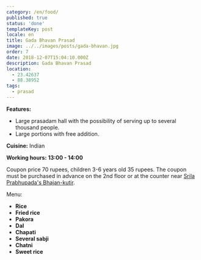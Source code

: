 ```yaml
---
category: /en/food/
published: true
status: 'done'
templateKey: post
locale: en
title: Gada Bhavan Prasad
image: ../../images/posts/gada-bhavan.jpg
order: 7
date: 2018-12-07T15:04:10.000Z
description: Gada Bhavan Prasad
location:
  - 23.42637
  - 88.38952
tags:
  - prasad
---
```


**Features:**
 - Large prasadam hall with the possibility of serving up to several thousand people.
 - Large portions with free addition.

**Cuisine:** Indian

**Working hours:** **13:00 - 14:00**

Coupon price 70 rupees, children 3-6 years old 35 rupees. The coupon must be purchased in advance on the 2nd floor or at the counter near [Srila Prabhupada's Bhajan-kutir](/en/bhajan-kutir).

Menu:
  - **Rice**
  - **Fried rice**
  - **Pakora**
  - **Dal**
  - **Chapati**
  - **Several sabji**
  - **Chatni**
  - **Sweet rice**

<tbd locale="en" url="mailto:haribol@mayapur.live"></tbd>
